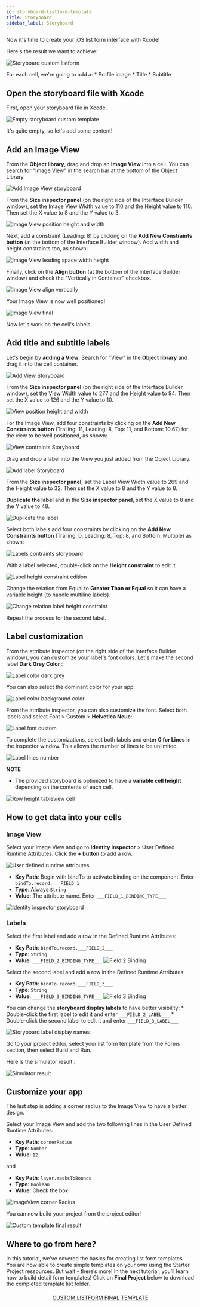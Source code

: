 ```yaml
---
id: storyboard-listform-template
title: Storyboard
sidebar_label: Storyboard
---
```

Now it's time to create your iOS list form interface with Xcode!

Here's the result we want to achieve:

![Storyboard custom listform](assets/custom-listform/storyboard-custom-listform.png)

For each cell, we're going to add a: * Profile image * Title * Subtitle

## Open the storyboard file with Xcode

First, open your storyboard file in Xcode.

![Empty storyboard custom template](assets/custom-listform/empty-storyboard-custom-template.png)

It's quite empty, so let's add some content!

## Add an Image View

From the **Object library**, drag and drop an **Image View** into a cell. You can search for "Image View" in the search bar at the bottom of the Object Library.

![Add Image View storyboard](assets/custom-listform/add-imageview-storyboard.png)

From the **Size inspector panel** (on the right side of the Interface Builder window), set the Image View Width value to 110 and the Height value to 110. Then set the X value to 8 and the Y value to 3.

![Image View position height and width](assets/custom-listform/imageview-position-height-width.png)

Next, add a constraint (Leading: 8) by clicking on the **Add New Constraints button** (at the bottom of the Interface Builder window). Add width and height constraints too, as shown:

![Image View leading space width height](assets/custom-listform/imageview-leading-space-width-height.png)

Finally, click on the **Align button** (at the bottom of the Interface Builder window) and check the "Vertically in Container" checkbox.

![Image View align vertically](assets/custom-listform/imageview-align-vertically.png)

Your Image View is now well positioned!

![Image View final](assets/custom-listform/imageview-final.png)

Now let's work on the cell's labels.

## Add title and subtitle labels

Let's begin by **adding a View**. Search for "View" in the **Object library** and drag it into the cell container.

![Add View Storyboard](assets/custom-listform/add-view-storyboard.png)

From the **Size inspector panel** (on the right side of the Interface Builder window), set the View Width value to 277 and the Height value to 94. Then set the X value to 126 and the Y value to 10.

![View position height and width](assets/custom-listform/view-position-height-width.png)

For the Image View, add four constraints by clicking on the **Add New Constraints button** (Trailing: 11, Leading: 8, Top: 11, and Bottom: 10.67) for the view to be well positioned, as shown:

![View contraints Storyboard](assets/custom-listform/view-constraints-storyboard.png)

Drag and drop a label into the View you just added from the Object Library.

![Add label Storyboard](assets/custom-listform/add-label-storyboard.png)

From the **Size inspector panel**, set the Label View Width value to 269 and the Height value to 32. Then set the X value to 8 and the Y value to 8.

**Duplicate the label** and in the **Size inspector panel**, set the X value to 8 and the Y value to 48.

![Duplicate the label](assets/custom-listform/duplicated-label-storyboard.png)

Select both labels add four constraints by clicking on the **Add New Constraints button** (Trailing: 0, Leading: 8, Top: 8, and Bottom: Multiple) as shown:

![Labels contraints storyboard](assets/custom-listform/labels-contraints-storyboard.png)

With a label selected, double-click on the **Height constraint** to edit it.

![Label height constraint edition](assets/custom-listform/label-height-constraint-edition.png)

Change the relation from Equal to **Greater Than or Equal** so it can have a variable height (to handle multiline labels).

![Change relation label height constraint](assets/custom-listform/change-relation-label-height-constraint.png)

Repeat the process for the second label.

## Label customization

From the attribute inspector (on the right side of the Interface Builder window), you can customize your label's font colors. Let's make the second label **Dark Grey Color** :

![Label color dark grey](assets/custom-listform/label-color-dark-grey.png)

You can also select the dominant color for your app:

![Label color background color](assets/custom-listform/label-color-background-color.png)

From the attribute inspector, you can also customize the font. Select both labels and select Font > Custom > **Helvetica Neue**:

![Label font custom](assets/custom-listform/label-font-custom.png)

To complete the customizations, select both labels and **enter 0 for Lines** in the inspector window. This allows the number of lines to be unlimited.

![Label lines number](assets/custom-listform/label-lines-number.png)<div class = "tips"> 

**NOTE**

* The provided storyboard is optimized to have a **variable cell height** depending on the contents of each cell.

![Row height tableview cell](assets/custom-listform/row-height-tableview-cell.png)</div> 

## How to get data into your cells

### Image View

Select your Image View and go to **Identity inspector** > User Defined Runtime Attributes. Click the **+ button** to add a row.

![User defined runtime attributes](assets/custom-listform/user-defined-runtime-attributes.png)

* **Key Path**: Begin with bindTo to activate binding on the component. Enter ```bindTo.record.___FIELD_1___```
* **Type**: Always ```String``` 
* **Value**: The attribute name. Enter ```___FIELD_1_BINDING_TYPE___```

![Identity inspector storyboard](assets/custom-listform/identity-inspector-storyboard.png)

### Labels

Select the first label and add a row in the Defined Runtime Attributes:

* **Key Path**: ```bindTo.record.___FIELD_2___```
* **Type**: ```String``` 
* **Value**: ```___FIELD_2_BINDING_TYPE___``` ![Field 2 Binding](assets/custom-listform/field-2-binding.png)

Select the second label and add a row in the Defined Runtime Attributes:

* **Key Path**: ```bindTo.record.___FIELD_3___```
* **Type**: ```String``` 
* **Value**: ```___FIELD_3_BINDING_TYPE___``` ![Field 3 Binding](assets/custom-listform/field-3-binding.png)

You can change the **storyboard display labels** to have better visibility: * Double-click the first label to edit it and enter ```___FIELD_2_LABEL___``` * Double-click the second label to edit it and enter ```___FIELD_3_LABEL___```

![Storyboard label display names](assets/custom-listform/storyboard-label-display-name.png)

Go to your project editor, select your list form template from the Forms section, then select Build and Run.

Here is the simulator result :

![Simulator result](assets/custom-listform/simulator-result.png)

## Customize your app

The last step is adding a corner radius to the Image View to have a better design.

Select your Image View and add the two following lines in the User Defined Runtime Attributes:

* **Key Path**: ```cornerRadius```
* **Type**: ```Number``` 
* **Value**: ```12```

and

* **Key Path**: ```layer.masksToBounds```
* **Type**: ```Boolean``` 
* **Value**: Check the box

![ImageView corner Radius](assets/custom-listform/imageview-corner-radius.png)

You can now build your project from the project editor!

![Custom template final result](assets/custom-listform/custom-template-final-result.png)

## Where to go from here?

In this tutorial, we've covered the basics for creating list form templates. You are now able to create simple templates on your own using the Starter Project ressources. But wait - there’s more! In the next tutorial, you’ll learn how to build detail form templates! Click on **Final Project** below to download the completed template list folder.

<div style="text-align: center; margin-top: 20px">
  <p>
    

<a class="button"
href="../assets/custom-listform/CustomListFormFinalTemplate.zip">CUSTOM LISTFORM FINAL TEMPLATE</a>

  </p>
</div>